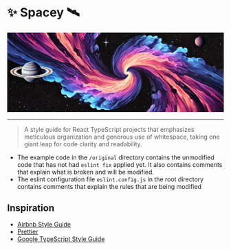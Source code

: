 # ✨ Spacey 🛰️
![black hole banner image with planets](./assets/banner.png)

-----

> A style guide for React TypeScript projects that emphasizes meticulous organization and generous use of whitespace, taking one giant leap for code clarity and readability.


- The example code in the `/original` directory contains the unmodified code that has not had `eslint fix` applied yet. It also contains comments that explain what is broken and will be modified.
- The eslint configuration file `eslint.config.js` in the root directory contains comments that explain the rules that are being modified




## Inspiration
- [Airbnb Style Guide](https://airbnb.io/javascript/react/)
- [Prettier](https://prettier.io/)
- [Google TypeScript Style Guide](https://google.github.io/styleguide/tsguide.html)

